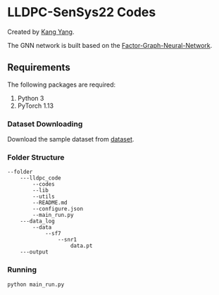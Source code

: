 # LLDPC-SenSys22 Codes

Created by [Kang Yang](https://www.kangyangg.com).

The GNN network is built based on the [Factor-Graph-Neural-Network](https://github.com/zzhang1987/Factor-Graph-Neural-Network).

## Requirements
The following packages are required: 

1. Python 3 
2. PyTorch 1.13

### Dataset Downloading
Download the sample dataset from [dataset](https://www.kangyangg.com/data/lldpc_sensys22.pt).

### Folder Structure
```shell
--folder
    ---lldpc_code
        --codes
        --lib
        --utils
        --README.md
        --configure.json
        --main_run.py
    ---data_log
        --data
            --sf7
                --snr1
                    data.pt
    ---output
```

### Running

``` shell
python main_run.py
```


